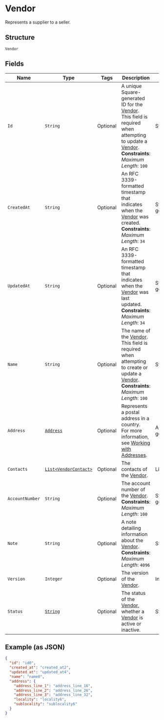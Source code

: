 
# Vendor

Represents a supplier to a seller.

## Structure

`Vendor`

## Fields

| Name | Type | Tags | Description | Getter |
|  --- | --- | --- | --- | --- |
| `Id` | `String` | Optional | A unique Square-generated ID for the [Vendor](../../doc/models/vendor.md).<br>This field is required when attempting to update a [Vendor](../../doc/models/vendor.md).<br>**Constraints**: *Maximum Length*: `100` | String getId() |
| `CreatedAt` | `String` | Optional | An RFC 3339-formatted timestamp that indicates when the<br>[Vendor](../../doc/models/vendor.md) was created.<br>**Constraints**: *Maximum Length*: `34` | String getCreatedAt() |
| `UpdatedAt` | `String` | Optional | An RFC 3339-formatted timestamp that indicates when the<br>[Vendor](../../doc/models/vendor.md) was last updated.<br>**Constraints**: *Maximum Length*: `34` | String getUpdatedAt() |
| `Name` | `String` | Optional | The name of the [Vendor](../../doc/models/vendor.md).<br>This field is required when attempting to create or update a [Vendor](../../doc/models/vendor.md).<br>**Constraints**: *Maximum Length*: `100` | String getName() |
| `Address` | [`Address`](../../doc/models/address.md) | Optional | Represents a postal address in a country.<br>For more information, see [Working with Addresses](https://developer.squareup.com/docs/build-basics/working-with-addresses). | Address getAddress() |
| `Contacts` | [`List<VendorContact>`](../../doc/models/vendor-contact.md) | Optional | The contacts of the [Vendor](../../doc/models/vendor.md). | List<VendorContact> getContacts() |
| `AccountNumber` | `String` | Optional | The account number of the [Vendor](../../doc/models/vendor.md).<br>**Constraints**: *Maximum Length*: `100` | String getAccountNumber() |
| `Note` | `String` | Optional | A note detailing information about the [Vendor](../../doc/models/vendor.md).<br>**Constraints**: *Maximum Length*: `4096` | String getNote() |
| `Version` | `Integer` | Optional | The version of the [Vendor](../../doc/models/vendor.md). | Integer getVersion() |
| `Status` | [`String`](../../doc/models/vendor-status.md) | Optional | The status of the [Vendor](../../doc/models/vendor.md),<br>whether a [Vendor](../../doc/models/vendor.md) is active or inactive. | String getStatus() |

## Example (as JSON)

```json
{
  "id": "id0",
  "created_at": "created_at2",
  "updated_at": "updated_at4",
  "name": "name0",
  "address": {
    "address_line_1": "address_line_16",
    "address_line_2": "address_line_26",
    "address_line_3": "address_line_32",
    "locality": "locality6",
    "sublocality": "sublocality6"
  }
}
```

